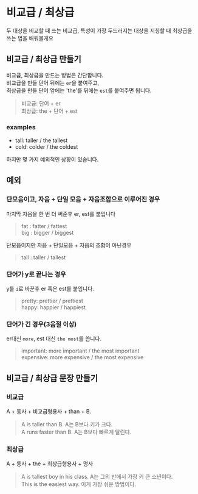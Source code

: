 # 비교급 / 최상급
두 대상을 비교할 때 쓰는 비교급, 특성이 가장 두드러지는 대상을 지칭할 때 최상급을 쓰는 법을 배워볼게요

## 비교급 / 최상급 만들기
비교급, 최상급을 만드는 방법은 간단합니다.<br>
비교급을 만들 단어 뒤에는 `er`을 붙여주고,<br>
최상급을 만들 단어 앞에는 'the'를 뒤에는 `est`를  붙여주면 됩니다.<br>

> 비교급: 단어 + er<br>
> 최상급: the + 단어 + est

### examples
- tall: taller / the tallest
- cold: colder / the coldest

하지만 몇 가지 예외적인 상황이 있습니다.
## 예외
### 단모음이고, 자음 + 단일 모음 + 자음조합으로 이루어진 경우
마지막 자음을 한 번 더 써준후 er, est를 붙입니다

> fat : fatter / fattest<br>
> big : bigger / biggest
  
단모음이지만 자음 + 단일모음 + 자음의 조합이 아닌경우
> tall : taller / tallest
### 단어가 y로 끝나는 경우
y를 `i`로 바꾼후 er 혹은 est를 붙입니다.

> pretty: prettier / prettiest<br>
> happy: happier / happiest<br>
### 단어가 긴 경우(3음절 이상)
er대신 `more`, est 대신 `the most`를 씁니다.
> important: more important / the most important<br>
> expensive: more expensive / the most expensive

## 비교급 / 최상급 문장 만들기
### 비교급
A + 동사 + 비교급형용사 + than + B.
> A is taller than B. A는 B보다 키가 크다.<br>
> A runs faster than B. A는 B보다 빠르게 달린다.
### 최상급
A + 동사 + the + 최상급형용사 + 명사
> A is tallest boy in his class. A는 그의 반에서 가장 키 큰 소년이다.<br>
> This is the easiest way. 이게 가장 쉬운 방법이다.

